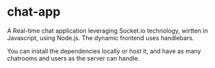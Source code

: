 # chat-app
A Real-time chat application leveraging Socket.io technology, wirtten in Javascript, using Node.js. The dynamic frontend uses handlebars.

You can install the dependencies locally or host it, and have as many chatrooms and users as the server can handle.
